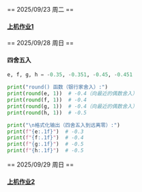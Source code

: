 == 2025/09/23 周二 ==

#### [上机作业1](./code/上机作业1.py)

== 2025/09/28 周日 ==

#### 四舍五入

```python
e, f, g, h = -0.35, -0.351, -0.45, -0.451

print("round() 函数（银行家舍入）:")
print(round(e, 1))  # -0.4（向最近的偶数舍入）
print(round(f, 1))  # -0.4
print(round(g, 1))  # -0.4（向最近的偶数舍入）
print(round(h, 1))  # -0.5

print("\n格式化输出（四舍五入到远离零）:")
print(f"{e:.1f}")  # -0.3
print(f"{f:.1f}")  # -0.4  
print(f"{g:.1f}")  # -0.5
print(f"{h:.1f}")  # -0.5
```



== 2025/09/29 周日 ==

#### [上机作业2](./code/上机作业2.py)
